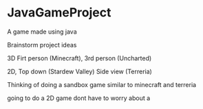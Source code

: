 # JavaGameProject
A game made using java

Brainstorm project ideas

3D
Firt person (Minecraft), 3rd person (Uncharted)

2D,
Top down (Stardew Valley)
Side view (Terreria)

Thinking of doing a sandbox game similar to minecraft and terreria

going to do a 2D game dont have to worry about a 